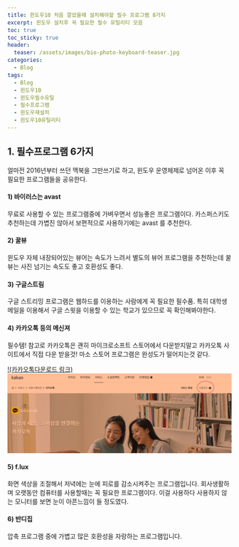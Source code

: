 ```yaml
---
title: 윈도우10 처음 깔았을때 설치해야할 필수 프로그램 8가지
excerpt: 윈도우 설치후 꼭 필요한 필수 유틸리티 모음
toc: true
toc_sticky: true
header:
  teaser: /assets/images/bio-photo-keyboard-teaser.jpg
categories:
  - Blog
tags:
  - Blog
  - 윈도우10
  - 윈도우필수유틸
  - 필수프로그램
  - 윈도우재설치
  - 윈도우10유틸리티
---
```



## 1. 필수프로그램 6가지

얼마전 2016년부터 쓰던 맥북을 그만쓰기로 하고, 윈도우 운영체제로 넘어온 이후 꼭 필요한 프로그램들을 공유한다.

#### 1) 바이러스는 avast
무료로 사용할 수 있는 프로그램중에 가벼우면서 성능좋은 프로그램이다. 카스퍼스키도 추천하는데 가볍진 않아서 보편적으로 사용하기에는 avast 를 추천한다.

#### 2) 꿀뷰
윈도우 자체 내장되어있는 뷰어는 속도가 느려서 별도의 뷰어 프로그램을 추천하는데 꿀뷰는 사진 넘기는 속도도 좋고 호환성도 좋다.

#### 3) 구글스트림
구글 스트리밍 프로그램은 웹하드를 이용하는 사람에게 꼭 필요한 필수품. 특히 대학생메일을 이용해서 구글 스윗을 이용할 수 있는 학교가 있으므로 꼭 확인해봐야한다.
#### 4) 카카오톡 등의 메신져
필수템! 참고로 카카오톡은 괜히 마이크로소프트 스토어에서 다운받지말고 카카오톡 사이트에서 직접 다운 받을것! 마소 스토어 프로그램은 완성도가 떨어지는것 같다.

[!(카카오톡다운로드 링크)](https://www.kakaocorp.com/service/KakaoTalk)
 ![이미지 1](/assets/이미지%201.jpg)

#### 5) f.lux
화면 색상을 조절해서 저녁에는 눈에 피로를 감소시켜주는 프로그램입니다. 회사생활하며 오랫동안 컴퓨터를 사용할때는 꼭 필요한 프로그램이다. 이걸 사용하다 사용하지 않는 모니터를 보면 눈이 아픈느낌이 들 정도였다.

#### 6) 반디집
압축 프로그램 중에 가볍고 많은 호환성을 자랑하는 프로그램입니다.
